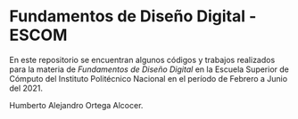 # Fundamentos de Diseño Digital - ESCOM

En este repositorio se encuentran algunos códigos y trabajos realizados para la materia de _Fundamentos de Diseño Digital_ en la Escuela Superior de Cómputo del Instituto Politécnico Nacional en el período de Febrero a Junio del 2021.


Humberto Alejandro Ortega Alcocer.
